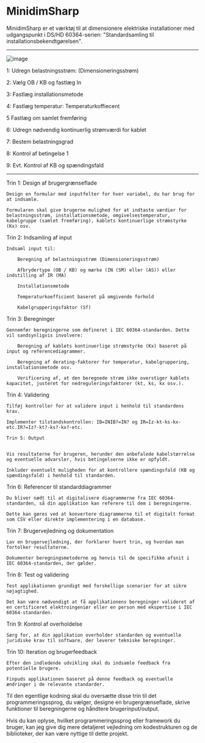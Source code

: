 # MinidimSharp
 MinidimSharp er et værktøj til at dimensionere elektriske installationer med udgangspunkt i DS/HD 60364-serien: "Standardsamling til installationsbekendtgørelsen".
 
 ---------------------------------------------------------------------------
 
![image](https://github.com/GhaithA-M/MinidimSharp/assets/122114790/cb2753aa-910d-4bf3-a107-2b72fbe8246d)

1:	Udregn belastningsstrøm: (Dimensioneringsstrøm)


2:	Vælg OB / KB og fastlæg In


3:	Fastlæg installationsmetode


4:	Fastlæg temperatur: Temperaturkoffiecent


5	Fastlæg om samlet fremføring


6:	Udregn nødvendig kontinuerlig strømværdi for kablet


7:	Bestem belastningsgrad


8:	Kontrol af betingelse 1


9:	Evt. Kontrol af KB og spændingsfald

 ---------------------------------------------------------------------------

Trin 1: Design af brugergrænseflade


    Design en formular med inputfelter for hver variabel, du har brug for at indsamle.

    Formularen skal give brugerne mulighed for at indtaste værdier for belastningsstrøm, installationsmetode, omgivelsestemperatur, kabelgruppe (samlet fremføring), kablets kontinuerlige strømstyrke (Kx) osv.


Trin 2: Indsamling af input


    Indsaml input til:

        Beregning af belastningsstrøm (Dimensioneringsstrøm)

        Afbrydertype (OB / KB) og mærke (IN (SM) eller (AS)) eller indstilling af IR (MA)

        Installationsmetode

        Temperaturkoefficient baseret på omgivende forhold

        Kabelgrupperingsfaktor (Sf)


Trin 3: Beregninger


    Gennemfør beregningerne som defineret i IEC 60364-standarden. Dette vil sandsynligvis involvere:

        Beregning af kablets kontinuerlige strømstyrke (Kx) baseret på input og referencediagrammer.

        Beregning af derating-faktorer for temperatur, kabelgruppering, installationsmetode osv.

        Verificering af, at den beregnede strøm ikke overstiger kablets kapacitet, justeret for nedreguleringsfaktorer (kt, ks, kx osv.).


Trin 4: Validering


    Tilføj kontroller for at validere input i henhold til standardens krav.

    Implementer tilstandskontrollen: IB=INIB?=IN? og IR=Iz-kt-ks-kx-etc.IR?=Iz?-kt?-ks?-kx?-etc.

    Trin 5: Output


    Vis resultaterne for brugeren, herunder den anbefalede kabelstørrelse og eventuelle advarsler, hvis betingelserne ikke er opfyldt.

    Inkluder eventuelt muligheden for at kontrollere spændingsfald (KB og spændingsfald) i henhold til standarden.


Trin 6: Referencer til standarddiagrammer


    Du bliver nødt til at digitalisere diagrammerne fra IEC 60364-standarden, så din applikation kan referere til dem i beregningerne.

    Dette kan gøres ved at konvertere diagrammerne til et digitalt format som CSV eller direkte implementering i en database.


Trin 7: Brugervejledning og dokumentation


    Lav en brugervejledning, der forklarer hvert trin, og hvordan man fortolker resultaterne.

    Dokumenter beregningsmetoderne og henvis til de specifikke afsnit i IEC 60364-standarden, der gælder.


Trin 8: Test og validering


    Test applikationen grundigt med forskellige scenarier for at sikre nøjagtighed.

    Det kan være nødvendigt at få applikationens beregninger valideret af en certificeret elektroingeniør eller en person med ekspertise i IEC 60364-standarden.


Trin 9: Kontrol af overholdelse


    Sørg for, at din applikation overholder standarden og eventuelle juridiske krav til software, der leverer tekniske beregninger.

Trin 10: Iteration og brugerfeedback


    Efter den indledende udvikling skal du indsamle feedback fra potentielle brugere.

    Finpuds applikationen baseret på denne feedback og eventuelle ændringer i de relevante standarder.


Til den egentlige kodning skal du oversætte disse trin til det programmeringssprog, du vælger, designe en brugergrænseflade, skrive funktioner til beregningerne og håndtere brugerinput/output.

Hvis du kan oplyse, hvilket programmeringssprog eller framework du bruger, kan jeg give dig mere detaljeret vejledning om kodestrukturen og de biblioteker, der kan være nyttige til dette projekt.